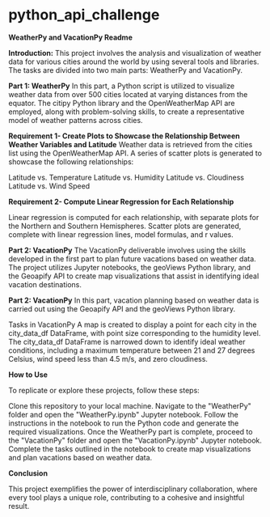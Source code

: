# python_api_challenge

**WeatherPy and VacationPy Readme** 

**Introduction:**
This project involves the analysis and visualization of weather data for various cities around the world by using several tools and libraries. The tasks are divided into two main parts: WeatherPy and VacationPy.

**Part 1: WeatherPy**
In this part, a Python script is utilized to visualize weather data from over 500 cities located at varying distances from the equator. The citipy Python library and the OpenWeatherMap API are employed, along with problem-solving skills, to create a representative model of weather patterns across cities.

**Requirement 1- Create Plots to Showcase the Relationship Between Weather Variables and Latitude**
Weather data is retrieved from the cities list using the OpenWeatherMap API. A series of scatter plots is generated to showcase the following relationships:

Latitude vs. Temperature
Latitude vs. Humidity
Latitude vs. Cloudiness
Latitude vs. Wind Speed

**Requirement 2- Compute Linear Regression for Each Relationship**

Linear regression is computed for each relationship, with separate plots for the Northern and Southern Hemispheres. Scatter plots are generated, complete with linear regression lines, model formulas, and r values.

**Part 2: VacationPy**
The VacationPy deliverable involves using the skills developed in the first part to plan future vacations based on weather data. The project utilizes Jupyter notebooks, the geoViews Python library, and the Geoapify API to create map visualizations that assist in identifying ideal vacation destinations.


**Part 2: VacationPy**
In this part, vacation planning based on weather data is carried out using the Geoapify API and the geoViews Python library.

Tasks in VacationPy
A map is created to display a point for each city in the city_data_df DataFrame, with point size corresponding to the humidity level.
The city_data_df DataFrame is narrowed down to identify ideal weather conditions, including a maximum temperature between 21 and 27 degrees Celsius, wind speed less than 4.5 m/s, and zero cloudiness.

**How to Use**

To replicate or explore these projects, follow these steps:

Clone this repository to your local machine.
Navigate to the "WeatherPy" folder and open the "WeatherPy.ipynb" Jupyter notebook.
Follow the instructions in the notebook to run the Python code and generate the required visualizations.
Once the WeatherPy part is complete, proceed to the "VacationPy" folder and open the "VacationPy.ipynb" Jupyter notebook.
Complete the tasks outlined in the notebook to create map visualizations and plan vacations based on weather data.

**Conclusion**

This project exemplifies the power of interdisciplinary collaboration, where every tool plays a unique role, contributing to a cohesive and insightful result. 
